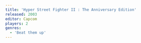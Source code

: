 ```yaml
---
title: 'Hyper Street Fighter II : The Anniversary Edition'
released: 2003
editor: Capcom
players: 2
genres:
  - 'Beat them up'
---
```

